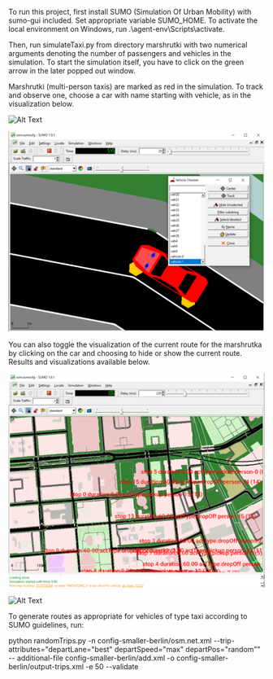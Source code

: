 To run this project, first install SUMO (Simulation Of Urban Mobility) with sumo-gui included. Set appropriate variable 
SUMO_HOME. To activate the local environment on Windows, run .\agent-env\Scripts\activate.

Then, run simulateTaxi.py from directory marshrutki with two numerical arguments denoting the number of 
passengers and vehicles in the simulation. To start the simulation itself, you have to click on the 
green arrow in the later popped out window.

Marshrutki (multi-person taxis) are marked as red in the simulation. To track and observe one, choose a car
with name starting with vehicle, as in the visualization below.

![Alt Text](visuals/goodish.gif)

![Alt Text](visuals/screenshot-1.png)

You can also toggle the visualization of the current route for the marshrutka by clicking on the car and
choosing to hide or show the current route. Results and visualizations available below.

![Alt Text](visuals/screenshot2.png)

![Alt Text](visuals/decent_enough.gif)

To generate routes as appropriate for vehicles of type taxi according to SUMO guidelines, run:

python randomTrips.py -n config-smaller-berlin/osm.net.xml --trip-attributes="departLane=\"best\" departSpeed=\"max\" departPos=\"random\"" -- additional-file config-smaller-berlin/add.xml -o config-smaller-berlin/output-trips.xml -e 50 --validate